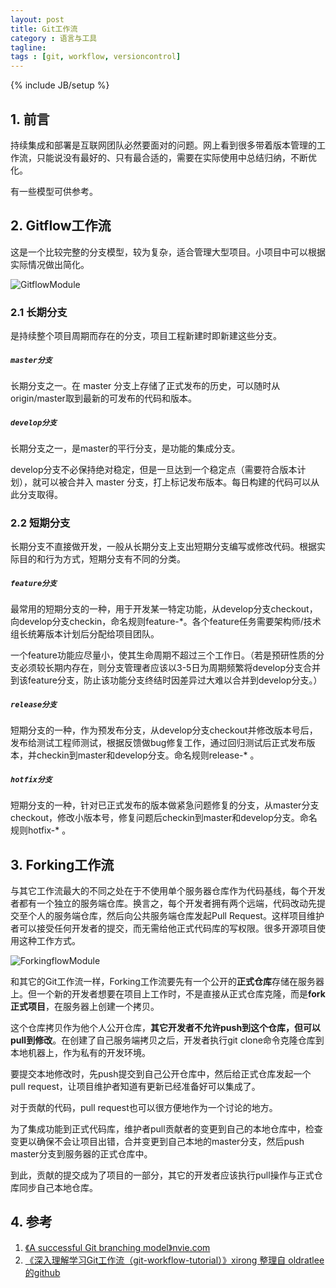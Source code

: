 ```yaml
---
layout: post
title: Git工作流
category : 语言与工具
tagline:
tags : [git, workflow, versioncontrol]
---
```

{% include JB/setup %}

<item>
<title>Git工作流</title>
<content:encoded>
<h2>1. 前言</h2>

持续集成和部署是互联网团队必然要面对的问题。网上看到很多带着版本管理的工作流，只能说没有最好的、只有最合适的，需要在实际使用中总结归纳，不断优化。

有一些模型可供参考。

<h2>2. Gitflow工作流</h2>

这是一个比较完整的分支模型，较为复杂，适合管理大型项目。小项目中可以根据实际情况做出简化。

<img src="http://nvie.com/img/git-model@2x.png" alt="GitflowModule" />

<h3>2.1 长期分支</h3>

是持续整个项目周期而存在的分支，项目工程新建时即新建这些分支。

<h5><code>master分支</code></h5>

长期分支之一。在 master 分支上存储了正式发布的历史，可以随时从origin/master取到最新的可发布的代码和版本。

<h5><code>develop分支</code></h5>

长期分支之一，是master的平行分支，是功能的集成分支。

develop分支不必保持绝对稳定，但是一旦达到一个稳定点（需要符合版本计划），就可以被合并入 master 分支，打上标记发布版本。每日构建的代码可以从此分支取得。

<h3>2.2 短期分支</h3>

长期分支不直接做开发，一般从长期分支上支出短期分支编写或修改代码。根据实际目的和行为方式，短期分支有不同的分类。

<h5><code>feature分支</code></h5>

最常用的短期分支的一种，用于开发某一特定功能，从develop分支checkout，向develop分支checkin，命名规则feature-*。各个feature任务需要架构师/技术组长统筹版本计划后分配给项目团队。

一个feature功能应尽量小，使其生命周期不超过三个工作日。（若是预研性质的分支必须较长期内存在，则分支管理者应该以3-5日为周期频繁将develop分支合并到该feature分支，防止该功能分支终结时因差异过大难以合并到develop分支。）

<h5><code>release分支</code></h5>

短期分支的一种，作为预发布分支，从develop分支checkout并修改版本号后，发布给测试工程师测试，根据反馈做bug修复工作，通过回归测试后正式发布版本，并checkin到master和develop分支。命名规则release-* 。

<h5><code>hotfix分支</code></h5>

短期分支的一种，针对已正式发布的版本做紧急问题修复的分支，从master分支checkout，修改小版本号，修复问题后checkin到master和develop分支。命名规则hotfix-* 。

<h2>3. Forking工作流</h2>

与其它工作流最大的不同之处在于不使用单个服务器仓库作为代码基线，每个开发者都有一个独立的服务端仓库。换言之，每个开发者拥有两个远端，代码改动先提交至个人的服务端仓库，然后向公共服务端仓库发起Pull Request。这样项目维护者可以接受任何开发者的提交，而无需给他正式代码库的写权限。很多开源项目使用这种工作方式。

<img src="https://segmentfault.com/image?src=http://static.ixirong.com/pic/gitflow/git-workflows-forking.png&amp;objectId=1190000002918123&amp;token=556ec96e04a6af9aa60d8ec1c999ba30" alt="ForkingflowModule" />

和其它的Git工作流一样，Forking工作流要先有一个公开的<strong>正式仓库</strong>存储在服务器上。但一个新的开发者想要在项目上工作时，不是直接从正式仓库克隆，而是<strong>fork正式项目</strong>，在服务器上创建一个拷贝。

这个仓库拷贝作为他个人公开仓库，<strong>其它开发者不允许push到这个仓库，但可以pull到修改</strong>。在创建了自己服务端拷贝之后，开发者执行git clone命令克隆仓库到本地机器上，作为私有的开发环境。

要提交本地修改时，先push提交到自己公开仓库中，然后给正式仓库发起一个pull request，让项目维护者知道有更新已经准备好可以集成了。

对于贡献的代码，pull request也可以很方便地作为一个讨论的地方。

为了集成功能到正式代码库，维护者pull贡献者的变更到自己的本地仓库中，检查变更以确保不会让项目出错，合并变更到自己本地的master分支，然后push master分支到服务器的正式仓库中。

到此，贡献的提交成为了项目的一部分，其它的开发者应该执行pull操作与正式仓库同步自己本地仓库。

<h2>4. 参考</h2>

<ol>
<li><a href="http://nvie.com/posts/a-successful-git-branching-model/">《A successful Git branching model》nvie.com</a></li>
<li><a href="https://segmentfault.com/a/1190000002918123#articleHeader19">《深入理解学习Git工作流（git-workflow-tutorial）》xirong 整理自 oldratlee 的github</a></li>
</ol>
</content:encoded>
